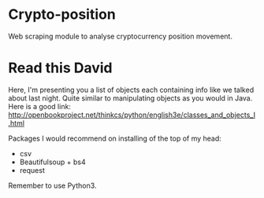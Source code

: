 # Crypto-position
Web scraping module to analyse cryptocurrency position movement.

# Read this David
Here, I'm presenting you a list of objects each containing info like we talked about last night. Quite similar to manipulating objects as you would in Java. Here is a good link:
http://openbookproject.net/thinkcs/python/english3e/classes_and_objects_I.html

Packages I would recommend on installing of the top of my head:
- csv
- Beautifulsoup + bs4
- request

Remember to use Python3.
